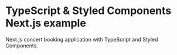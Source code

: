 # TypeScript & Styled Components Next.js example

Next.js concert booking application with TypeScript and Styled Components.



